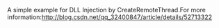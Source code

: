 A simple example for DLL Injection by CreateRemoteThread.For more information:http://blog.csdn.net/qq_32400847/article/details/52713322
